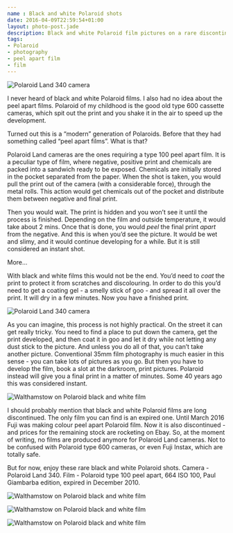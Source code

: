 ```yaml
---
name : Black and white Polaroid shots
date: 2016-04-09T22:59:54+01:00
layout: photo-post.jade
description: Black and white Polaroid film pictures on a rare discontinued type 100 peel apart film. Impressions on taking pictures with the vintage Polaroid Land 340 camera.
tags:
- Polaroid
- photography
- peel apart film
- film
---
```


<p class="featured-photo"><img src="/photos/2016-04-09-polaroid-bw/polaroid-land-340.jpg" class="featured" alt="Polaroid Land 340 camera"></p>

I never heard of black and white Polaroid films. I also had no idea about the peel apart films. Polaroid of my childhood is the good old type 600 cassette cameras, which spit out the print and you shake it in the air to speed up the development.

Turned out this is a “modern” generation of Polaroids. Before that they had something called “peel apart films”. What is that?

Polaroid Land cameras are the ones requiring a type 100 peel apart film. It is a peculiar type of film, where negative, positive print and chemicals are packed into a sandwich ready to be exposed. Chemicals are initially stored in the pocket separated from the paper. When the shot is taken, you would pull the print out of the camera (with a considerable force), through the metal rolls. This action would get chemicals out of the pocket and distribute them between negative and final print.

Then you would wait. The print is hidden and you won’t see it until the process is finished. Depending on the film and outside temperature, it would take about 2 mins. Once that is done, you would _peel_ the final print _apart_ from the negative. And this is when you’d see the picture. It would be wet and slimy, and it would continue developing for a while. But it is still considered an instant shot.

More...

With black and white films this would not be the end. You’d need to _coat_ the print to protect it from scratches and discolouring. In order to do this you’d need to get a coating gel - a smelly stick of goo - and spread it all over the print. It will dry in a few minutes. Now you have a finished print.

<p class="featured-photo"><img src="/photos/2016-04-09-polaroid-bw/polaroid-coating.jpg" class="featured" alt="Polaroid Land 340 camera"></p>

As you can imagine, this process is not highly practical. On the street it can get really tricky. You need to find a place to put down the camera, get the print developed, and then coat it in goo and let it dry while not letting any dust stick to the picture. And unless you do all of that, you can’t take another picture. Conventional 35mm film photography is much easier in this sense - you can take lots of pictures as you go. But then you have to develop the film, book a slot at the darkroom, print pictures. Polaroid instead will give you a final print in a matter of minutes. Some 40 years ago this was considered instant.

<p class="featured-photo"><img src="/photos/2016-04-09-polaroid-bw/IMG_20160409_0006.jpg" class="featured" alt="Walthamstow on Polaroid black and white film"></p>

I should probably mention that black and white Polaroid films are long discontinued. The only film you can find is an expired one. Until March 2016 Fuji was making colour peel apart Polaroid film. Now it is also discontinued - and prices for the remaining stock are rocketing on Ebay. So, at the moment of writing, no films are produced anymore for Polaroid Land cameras. Not to be confused with Polaroid type 600 cameras, or even Fuji Instax, which are totally safe.

But for now, enjoy these rare black and white Polaroid shots. Camera - Polaroid Land 340. Film - Polaroid type 100 peel apart, 664 ISO 100, Paul Giambarba edition, expired in December 2010.

<p class="featured-photo"><img src="/photos/2016-04-09-polaroid-bw/IMG_20160409_0004.jpg" class="featured" alt="Walthamstow on Polaroid black and white film"></p>

<p class="featured-photo"><img src="/photos/2016-04-09-polaroid-bw/IMG_20160409_0005.jpg" class="featured" alt="Walthamstow on Polaroid black and white film"></p>

<p class="featured-photo"><img src="/photos/2016-04-09-polaroid-bw/IMG_20160409_0007.jpg" class="featured" alt="Walthamstow on Polaroid black and white film"></p>

